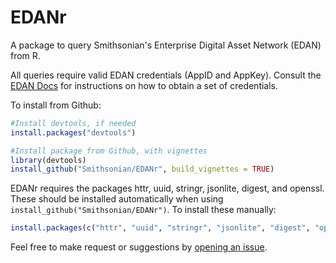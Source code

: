 # EDANr

A package to query Smithsonian's Enterprise Digital Asset Network (EDAN) from R.

All queries require valid EDAN credentials (AppID and AppKey). Consult the [EDAN Docs](https://edandoc.si.edu/) for instructions on how to obtain a set of credentials.

To install from Github:

```R
#Install devtools, if needed
install.packages("devtools")

#Install package from Github, with vignettes
library(devtools)
install_github("Smithsonian/EDANr", build_vignettes = TRUE)
```

EDANr requires the packages httr, uuid, stringr, jsonlite, digest, and openssl. These should be installed automatically when using `install_github("Smithsonian/EDANr")`. To install these manually:

```R
install.packages(c("httr", "uuid", "stringr", "jsonlite", "digest", "openssl"))
```

Feel free to make request or suggestions by [opening an issue](https://github.com/Smithsonian/EDANr/issues). 
